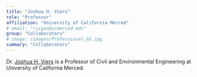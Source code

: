 ```yaml
---
title: "Joshua H. Viers"
role: "Professor"
affiliation: "University of California Merced"
# email: "ruigao@ucmerced.edu"
group: "Collaborators"
# image: /images/Professional_GS.jpg
summary: "Collaborators"
---
```


Dr. [Joshua H. Viers](https://engineering.ucmerced.edu/content/joshua-viers) is a Professor of Civil and Environmental Engineering at University of California Merced.